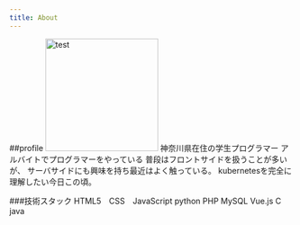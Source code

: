 ```yaml
---
title: About
---
```


##profile
<img src="https://harakeishi.github.io/cms.js-starter/assets/icon.jpg" alt="test" style="width:200px;">
神奈川県在住の学生プログラマー
アルバイトでプログラマーをやっている
普段はフロントサイドを扱うことが多いが、
サーバサイドにも興味を持ち最近はよく触っている。
kubernetesを完全に理解したい今日この頃。

###技術スタック
HTML5　CSS　JavaScript python PHP MySQL
Vue.js C java 
